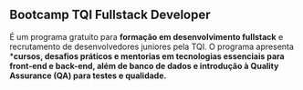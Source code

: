 ## Bootcamp TQI Fullstack Developer

É um programa gratuito para **formação em desenvolvimento fullstack** e recrutamento de desenvolvedores juniores pela TQI. O programa apresenta ***cursos, desafios práticos e mentorias em tecnologias essenciais para front-end e back-end, além de banco de dados e introdução à Quality Assurance (QA) para testes e qualidade.**
